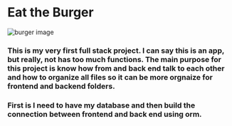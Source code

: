 # Eat the Burger

![burger image](1.gif)

### This is my very first full stack project. I can say this is an app, but really, not has too much functions. The main purpose for this project is know how from and back end talk to each other and how to organize all files so it can be more orgnaize for frontend and backend folders.

### First is I need to have my database and then build the connection between frontend and back end using orm.
